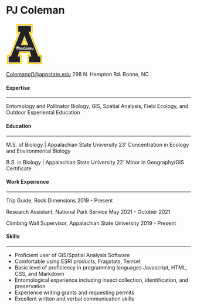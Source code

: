 # PJ Coleman
<img src="logo.png" width="100"/>

Colemanpj1@appstate.edu
298 N. Hampton Rd. Boone, NC
#### Expertise
-----
Entomology and Pollinator Biology, GIS, Spatial Analysis, Field Ecology, and Outdoor Experiental Education
#### Education
-----
M.S. of Biology | Appalachian State University 23'
Concentration in Ecology and Environmental Biology

B.S. in Biology | Appalachian State University 22'
Minor in Geography/GIS Certificate
#### Work Experience
-----
Trip Guide, Rock Dimensions
2019 - Present

Research Assistant, National Park Service
May 2021 - October 2021

Climbing Wall Supervisor, Appalachian State University
2019 - Present
#### Skills
----
* Proficient user of GIS/Spatial Analysis Software
* Comfortable using ESRI products, Fragstats, Terrset
* Basic level of proficiency in programming languages Javascript, HTML, CSS, and Markdown
* Entomological experience including insect collection, identification, and preservation
* Experience writing grants and requesting permits
* Excellent written and verbal communication skills
